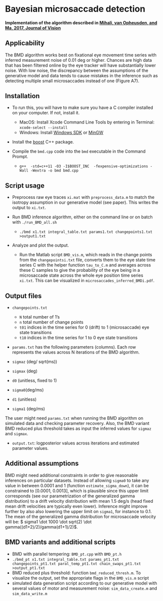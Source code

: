
# Bayesian microsaccade detection
#### Implementation of the algorithm described in [Mihali, van Opheusden, and Ma, 2017, Journal of Vision](http://jov.arvojournals.org/article.aspx?articleid=2597868)

## Applicability
The BMD algorithm works best on fixational eye movement time series with inferred measurement noise of 0.01 deg or higher. Chances are high data that has been filtered online by the eye tracker will have substantially lower noise. With low noise, the discrepancy between the assumptions of the generative model and data tends to cause mistakes in the inference such as detecting multiple small microsaccades instead of one (Figure A7).

## Installation

* To run this, you will have to make sure you have a C compiler installed on your computer. If not, install it.

  * MacOS: 
Install Xcode Command Line Tools by entering in Terminal: `xcode-select --install`
  * Windows: 
Install [Windows SDK](https://developer.microsoft.com/en-us/windows/downloads/windows-10-sdk) or [MinGW](http://www.mingw.org/wiki/howto_install_the_mingw_gcc_compiler_suite)

* Install the [boost](http://www.boost.org/) C++ package.

* Compile the `bmd.cpp` code into the `bmd` executable in the Command Prompt.
  * `g++  -std=c++11 -O3 -I$BOOST_INC  -fexpensive-optimizations -Wall -Wextra -o bmd bmd.cpp`
 
## Script usage
* Preprocess raw eye traces `xi.mat` with `preprocess_data.m` to match the isotropy assumption in our generative model (see paper). This writes the output to `xi.txt`.

* Run BMD inference algorithm, either on the command line or on batch with `./run_BMD_all.sh`
  * `./bmd x1.txt integral_table.txt params1.txt changepoints1.txt >output1.txt`

* Analyze and plot the output. 

    * Run the Matlab script `BMD_vis.m`, which reads in the change points from the `changepointsi.txt` file, converts them to the eye state time series C with the helper function `tau_to_C.m` and averages across these C samples to give the probability of the eye being in a microsaccade state across the whole eye position time series `xi.txt`. This can be visualized in `microsaccades_inferred_BMDi.pdf`. 

## Output files

* `changepoints.txt`
  * `N` total number of 1’s 
  * `n` total number of change points
  * `t01` indices in the time series for 0 (drift) to 1 (microsaccade) eye state transitions
  * `t10` indices in the time series for 1 to 0 eye state transitions
 
* `params.txt` has the following parameters (columns). Each row represents the values across N iterations of the BMD algorithm. 
 * `sigmaz` (deg/ sqrt(ms))
 * `sigmax` (deg)
 * `d0` (unitless, fixed to 1)
 * `sigma0`(deg/ms)
 * `d1` (unitless)
 * `sigma1` (deg/ms)
 
The user might need `params.txt` when running the BMD algorithm on simulated data and checking parameter recovery. Also, the BMD variant BMD reduced plus threshold takes as input the inferred values for `sigmaz` and `sigmax`.

* `output.txt`: logposterior values across iterations and estimated parameter values.

## Additional assumptions

BMD might need additional constraints in order to give reasonable inferences on particular datasets. Instead of allowing `sigma0` to take any value in between 0.0001 and 1 (function `estimate_sigma_down`), it can be constrained to [0.0001, 0.0013], which is plausible since this upper limit corresponds (see our parametrization of the generalized gamma distribution) to a drift velocity distribution with mean 1.5 deg/s (head fixed mean drift velocities are typically even lower). Inference might improve further by also also lowering the upper limit on `sigma1`, for instance to 0.1. The mean of the generalized gamma distribution for microsaccade velocity will be: $ sigma1 \dot 1000 \dot sqrt(2) \dot gamma((d1+2)/2)/gamma(d1+1)/2)$.

##  BMD variants and additional scripts 

* BMD with parallel tempering: `BMD_pt.cpp` with `BMD_pt.h`
* `./bmd_pt x1.txt integral_table.txt params_pt1.txt changepoints_pt1.txt paral_temp_pt1.txt chain_swaps_pt1.txt >output_pt1.txt`
* BMD reduced plus threshold: function `bmd_reduced_thresh.m`. To visualize the output, set the appropriate flags in the `BMD_vis.m` script
* simulated data generation script according to our generative model with several values of motor and measurement noise: `sim_data_create.m` and `sim_data_write.m`
